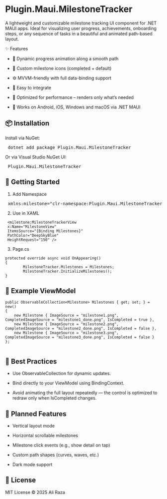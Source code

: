 # Plugin.Maui.MilestoneTracker
A lightweight and customizable milestone tracking UI component for .NET MAUI apps. Ideal for visualizing user progress, achievements, onboarding steps, or any sequence of tasks in a beautiful and animated path-based layout.

✨ Features
- 🔄 Dynamic progress animation along a smooth path

- 📌 Custom milestone icons (completed + default)

- ⚙️ MVVM-friendly with full data-binding support

- 🧩 Easy to integrate

- 🚀 Optimized for performance – renders only what’s needed

- 📱 Works on Android, iOS, Windows and macOS via .NET MAUI

## 📦 Installation

Install via NuGet:

<pre> dotnet add package Plugin.Maui.MilestoneTracker </pre>

Or via Visual Studio NuGet UI:

<pre> Plugin.Maui.MilestoneTracker </pre>


## 🚀 Getting Started


1. Add Namespace

<pre> xmlns:milestone="clr-namespace:Plugin.Maui.MilestoneTracker;assembly=Plugin.Maui.MilestoneTracker"
</pre>

2. Use in XAML

```
 <milestone:MilestoneTrackerView
 x:Name="MilestoneView"
 ItemsSource="{Binding Milestones}"
 PathColor="DeepSkyBlue"
 HeightRequest="150" />

```
3. Page.cs

```
protected override async void OnAppearing()
{
        MilestoneTracker.Milestones = Milestones;
        MilestoneTracker.InitializeMilestones();
}

 ```
## 🧩 Example ViewModel

```
public ObservableCollection<Milestone> Milestones { get; set; } = new()
{
    new Milestone { ImageSource = "milestone1.png", CompletedImageSource = "milestone1_done.png", IsCompleted = true },
    new Milestone { ImageSource = "milestone2.png", CompletedImageSource = "milestone2_done.png", IsCompleted = false },
    new Milestone { ImageSource = "milestone3.png", CompletedImageSource = "milestone3_done.png", IsCompleted = false }
};


```

## 🧼 Best Practices

- Use ObservableCollection<T> for dynamic updates.

- Bind directly to your ViewModel using BindingContext.

- Avoid animating the full layout repeatedly — the control is optimized to redraw only when IsCompleted changes.

## 🧪 Planned Features

- Vertical layout mode

- Horizontal scrollable milestones

- Milestone click events (e.g., show detail on tap)

- Custom path shapes (curves, waves, etc.)

- Dark mode support

## 📃 License

MIT License © 2025 Ali Raza
